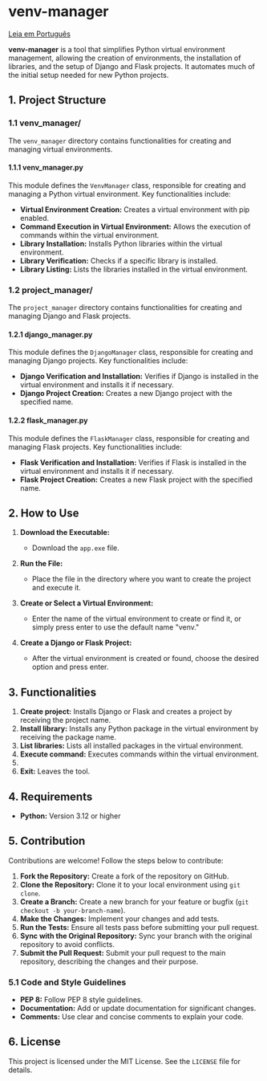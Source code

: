 # venv-manager

[Leia em Português](./README_PT-BR.md)

**venv-manager** is a tool that simplifies Python virtual environment management, allowing the creation of environments, the installation of libraries, and the setup of Django and Flask projects. It automates much of the initial setup needed for new Python projects.

## 1. Project Structure

### 1.1 venv_manager/

The `venv_manager` directory contains functionalities for creating and managing virtual environments.

#### 1.1.1 venv_manager.py

This module defines the `VenvManager` class, responsible for creating and managing a Python virtual environment. Key functionalities include:

- **Virtual Environment Creation:** Creates a virtual environment with pip enabled.
- **Command Execution in Virtual Environment:** Allows the execution of commands within the virtual environment.
- **Library Installation:** Installs Python libraries within the virtual environment.
- **Library Verification:** Checks if a specific library is installed.
- **Library Listing:** Lists the libraries installed in the virtual environment.

### 1.2 project_manager/

The `project_manager` directory contains functionalities for creating and managing Django and Flask projects.

#### 1.2.1 django_manager.py

This module defines the `DjangoManager` class, responsible for creating and managing Django projects. Key functionalities include:

- **Django Verification and Installation:** Verifies if Django is installed in the virtual environment and installs it if necessary.
- **Django Project Creation:** Creates a new Django project with the specified name.

#### 1.2.2 flask_manager.py

This module defines the `FlaskManager` class, responsible for creating and managing Flask projects. Key functionalities include:

- **Flask Verification and Installation:** Verifies if Flask is installed in the virtual environment and installs it if necessary.
- **Flask Project Creation:** Creates a new Flask project with the specified name.

## 2. How to Use

1. **Download the Executable:**
    - Download the `app.exe` file.

2. **Run the File:**
    - Place the file in the directory where you want to create the project and execute it.

3. **Create or Select a Virtual Environment:**
    - Enter the name of the virtual environment to create or find it, or simply press enter to use the default name "venv."

4. **Create a Django or Flask Project:**
    - After the virtual environment is created or found, choose the desired option and press enter.

## 3. Functionalities

1. **Create project:** Installs Django or Flask and creates a project by receiving the project name.
2. **Install library:** Installs any Python package in the virtual environment by receiving the package name.
3. **List libraries:** Lists all installed packages in the virtual environment.
4. **Execute command:** Executes commands within the virtual environment.
5. <!-- **Create executable:** Installs `pyinstaller` (if not already installed) and creates an executable from the specified file. -->
7. **Exit:** Leaves the tool.

## 4. Requirements

- **Python:** Version 3.12 or higher

## 5. Contribution

Contributions are welcome! Follow the steps below to contribute:

1. **Fork the Repository:** Create a fork of the repository on GitHub.
2. **Clone the Repository:** Clone it to your local environment using `git clone`.
3. **Create a Branch:** Create a new branch for your feature or bugfix (`git checkout -b your-branch-name`).
4. **Make the Changes:** Implement your changes and add tests.
5. **Run the Tests:** Ensure all tests pass before submitting your pull request.
6. **Sync with the Original Repository:** Sync your branch with the original repository to avoid conflicts.
7. **Submit the Pull Request:** Submit your pull request to the main repository, describing the changes and their purpose.

### 5.1 Code and Style Guidelines

- **PEP 8:** Follow PEP 8 style guidelines.
- **Documentation:** Add or update documentation for significant changes.
- **Comments:** Use clear and concise comments to explain your code.

## 6. License

This project is licensed under the MIT License. See the `LICENSE` file for details.
